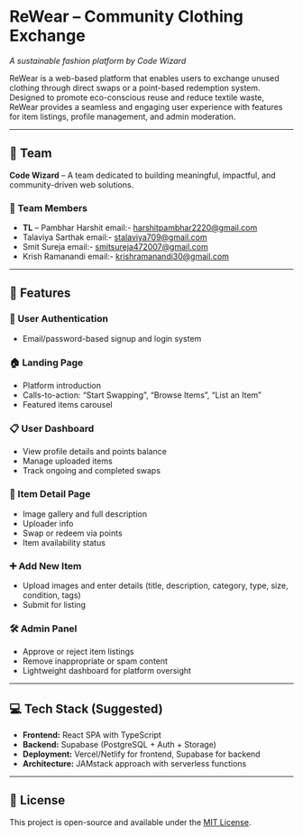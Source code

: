 # ReWear – Community Clothing Exchange  
*A sustainable fashion platform by Code Wizard*

ReWear is a web-based platform that enables users to exchange unused clothing through direct swaps or a point-based redemption system. Designed to promote eco-conscious reuse and reduce textile waste, ReWear provides a seamless and engaging user experience with features for item listings, profile management, and admin moderation.


---

## 🤝 Team

**Code Wizard** – A team dedicated to building meaningful, impactful, and community-driven web solutions.

### 👥 Team Members
- **TL** – Pambhar Harshit  email:- harshitpambhar2220@gmail.com 
- Talaviya Sarthak email:- stalaviya709@gmail.com
- Smit Sureja email:- smitsureja472007@gmail.com
- Krish Ramanandi email:- krishramanandi30@gmail.com

---

## 🌱 Features

### 👤 User Authentication
- Email/password-based signup and login system

### 🏠 Landing Page
- Platform introduction  
- Calls-to-action: “Start Swapping”, “Browse Items”, “List an Item”  
- Featured items carousel

### 📋 User Dashboard
- View profile details and points balance  
- Manage uploaded items  
- Track ongoing and completed swaps

### 👗 Item Detail Page
- Image gallery and full description  
- Uploader info  
- Swap or redeem via points  
- Item availability status

### ➕ Add New Item
- Upload images and enter details (title, description, category, type, size, condition, tags)  
- Submit for listing

### 🛠️ Admin Panel
- Approve or reject item listings  
- Remove inappropriate or spam content  
- Lightweight dashboard for platform oversight

---

## 💻 Tech Stack (Suggested)
- **Frontend:** React SPA with TypeScript  
- **Backend:** Supabase (PostgreSQL + Auth + Storage)  
- **Deployment:** Vercel/Netlify for frontend, Supabase for backend  
- **Architecture:** JAMstack approach with serverless functions


---

## 📄 License
This project is open-source and available under the [MIT License](LICENSE).
